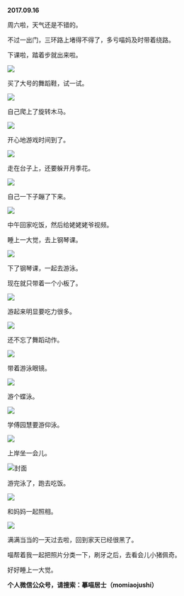 
          
**2017.09.16**

周六啦，天气还是不错的。

不过一出门，三环路上堵得不得了，多亏喵妈及时带着绕路。

下课啦，踏着步就出来啦。


![](//upload-images.jianshu.io/upload_images/51001-74c92a58a10d70d6.jpg)


买了大号的舞蹈鞋，试一试。


![](//upload-images.jianshu.io/upload_images/51001-af84eb5b4cc1aa9e.jpg)


自己爬上了旋转木马。


![](//upload-images.jianshu.io/upload_images/51001-3be764dc4413d538.jpg)


开心地游戏时间到了。


![](//upload-images.jianshu.io/upload_images/51001-466296fbad1123b9.jpg)


走在台子上，还要躲开月季花。


![](//upload-images.jianshu.io/upload_images/51001-42df8fe18ec45821.jpg)


自己一下子蹦了下来。


![](//upload-images.jianshu.io/upload_images/51001-6bb384fe1c07fb4d.jpg)


中午回家吃饭，然后给姥姥姥爷视频。

睡上一大觉，去上钢琴课。


![](//upload-images.jianshu.io/upload_images/51001-5633a5c6848b9f01.jpg)


下了钢琴课，一起去游泳。

现在就只带着一个小板了。


![](//upload-images.jianshu.io/upload_images/51001-0ec5b131cd4f9704.jpg)


游起来明显要吃力很多。


![](//upload-images.jianshu.io/upload_images/51001-5791f6b0946a3afe.jpg)


还不忘了舞蹈动作。


![](//upload-images.jianshu.io/upload_images/51001-35b3305082ca754f.jpg)


带着游泳眼镜。


![](//upload-images.jianshu.io/upload_images/51001-fc9b29d76dd58871.jpg)


游个蝶泳。


![](//upload-images.jianshu.io/upload_images/51001-bdf29526973e5077.jpg)


学傅园慧要游仰泳。


![](//upload-images.jianshu.io/upload_images/51001-3c51af9dd186b7bb.jpg)


上岸坐一会儿。


![](//upload-images.jianshu.io/upload_images/51001-385a79b3b226cb9c.jpg)封面


游完泳了，跑去吃饭。


![](//upload-images.jianshu.io/upload_images/51001-ef1fa9d086f0eef3.jpg)


和妈妈一起照相。


![](//upload-images.jianshu.io/upload_images/51001-4867565d1ee4ca51.jpg)


满满当当的一天过去啦，回到家天已经很黑了。

喵帮着我一起把照片分类一下，刷牙之后，去看会儿小猪佩奇。

好好睡上一大觉。


**个人微信公众号，请搜索：摹喵居士（momiaojushi）**

        